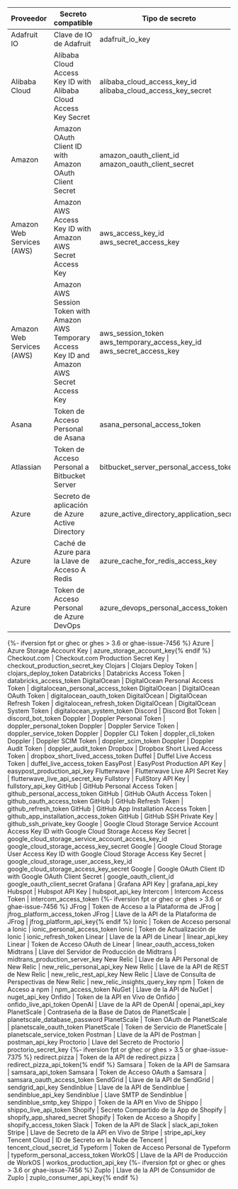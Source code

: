 | Proveedor                 | Secreto compatible                                                                                | Tipo de secreto                                                                       |
| ------------------------- | ------------------------------------------------------------------------------------------------- | ------------------------------------------------------------------------------------- |
| Adafruit IO               | Clave de IO de Adafruit                                                                           | adafruit_io_key                                                                     |
| Alibaba Cloud             | Alibaba Cloud Access Key ID with Alibaba Cloud Access Key Secret                                  | alibaba_cloud_access_key_id </br>alibaba_cloud_access_key_secret              |
| Amazon                    | Amazon OAuth Client ID with Amazon OAuth Client Secret                                            | amazon_oauth_client_id </br>amazon_oauth_client_secret                            |
| Amazon Web Services (AWS) | Amazon AWS Access Key ID with Amazon AWS Secret Access Key                                        | aws_access_key_id </br>aws_secret_access_key                                      |
| Amazon Web Services (AWS) | Amazon AWS Session Token with Amazon AWS Temporary Access Key ID and Amazon AWS Secret Access Key | aws_session_token </br>aws_temporary_access_key_id </br>aws_secret_access_key |
| Asana                     | Token de Acceso Personal de Asana                                                                 | asana_personal_access_token                                                         |
| Atlassian                 | Token de Acceso Personal a Bitbucket Server                                                       | bitbucket_server_personal_access_token                                            |
| Azure                     | Secreto de aplicación de Azure Active Directory                                                   | azure_active_directory_application_secret                                         |
| Azure                     | Caché de Azure para la Llave de Acceso A Redis                                                    | azure_cache_for_redis_access_key                                                  |
| Azure                     | Token de Acceso Personal de Azure DevOps                                                          | azure_devops_personal_access_token                                                |
{%- ifversion fpt or ghec or ghes > 3.6 or ghae-issue-7456 %}
Azure | Azure Storage Account Key | azure_storage_account_key{% endif %} Checkout.com | Checkout.com Production Secret Key | checkout_production_secret_key Clojars | Clojars Deploy Token | clojars_deploy_token Databricks | Databricks Access Token | databricks_access_token DigitalOcean | DigitalOcean Personal Access Token | digitalocean_personal_access_token DigitalOcean | DigitalOcean OAuth Token | digitalocean_oauth_token DigitalOcean | DigitalOcean Refresh Token | digitalocean_refresh_token DigitalOcean | DigitalOcean System Token | digitalocean_system_token Discord | Discord Bot Token | discord_bot_token Doppler | Doppler Personal Token | doppler_personal_token Doppler | Doppler Service Token | doppler_service_token Doppler | Doppler CLI Token | doppler_cli_token Doppler | Doppler SCIM Token | doppler_scim_token Doppler | Doppler Audit Token | doppler_audit_token Dropbox | Dropbox Short Lived Access Token | dropbox_short_lived_access_token Duffel | Duffel Live Access Token | duffel_live_access_token EasyPost | EasyPost Production API Key | easypost_production_api_key Flutterwave | Flutterwave Live API Secret Key | flutterwave_live_api_secret_key Fullstory | FullStory API Key | fullstory_api_key GitHub | GitHub Personal Access Token | github_personal_access_token GitHub | GitHub OAuth Access Token | github_oauth_access_token GitHub | GitHub Refresh Token | github_refresh_token GitHub | GitHub App Installation Access Token | github_app_installation_access_token GitHub | GitHub SSH Private Key | github_ssh_private_key Google | Google Cloud Storage Service Account Access Key ID with Google Cloud Storage Access Key Secret | google_cloud_storage_service_account_access_key_id </br>google_cloud_storage_access_key_secret Google | Google Cloud Storage User Access Key ID with Google Cloud Storage Access Key Secret | google_cloud_storage_user_access_key_id </br>google_cloud_storage_access_key_secret Google | Google OAuth Client ID with Google OAuth Client Secret | google_oauth_client_id </br>google_oauth_client_secret Grafana | Grafana API Key | grafana_api_key Hubspot | Hubspot API Key | hubspot_api_key Intercom | Intercom Access Token | intercom_access_token
{%- ifversion fpt or ghec or ghes > 3.6 or ghae-issue-7456 %}
JFrog | Token de Acceso a la Plataforma de JFrog | jfrog_platform_access_token JFrog | Llave de la API de la Plataforma de JFrog | jfrog_platform_api_key{% endif %} Ionic | Token de Acceso personal a Ionic | ionic_personal_access_token Ionic | Token de Actualización de Ionic | ionic_refresh_token Linear | Llave de la API de Linear | linear_api_key Linear | Token de Acceso OAuth de Linear | linear_oauth_access_token Midtrans | Llave del Servidor de Producción de Midtrans | midtrans_production_server_key New Relic | Llave de la API Personal de New Relic | new_relic_personal_api_key New Relic | Llave de la API de REST de New Relic | new_relic_rest_api_key New Relic | Llave de Consulta de Perspectivas de New Relic | new_relic_insights_query_key npm | Token de Acceso a npm | npm_access_token NuGet | Llave de la API de NuGet | nuget_api_key Onfido | Token de la API en Vivo de Onfido | onfido_live_api_token OpenAI | Llave de la API de OpenAI | openai_api_key PlanetScale | Contraseña de la Base de Datos de PlanetScale | planetscale_database_password PlanetScale | Token OAuth de PlanetScale | planetscale_oauth_token PlanetScale | Token de Servicio de PlanetScale | planetscale_service_token Postman | Llave de la API de Postman | postman_api_key Proctorio | Llave del Secreto de Proctorio | proctorio_secret_key
{%- ifversion fpt or ghec or ghes > 3.5 or ghae-issue-7375 %}
redirect.pizza | Token de la API de redirect.pizza | redirect_pizza_api_token{% endif %} Samsara | Token de la API de Samsara | samsara_api_token Samsara | Token de Acceso OAuth a Samsara | samsara_oauth_access_token SendGrid | Llave de la API de SendGrid | sendgrid_api_key Sendinblue | Llave de la API de Sendinblue | sendinblue_api_key Sendinblue | Llave SMTP de Sendinblue | sendinblue_smtp_key Shippo | Token de la API en Vivo de Shippo | shippo_live_api_token Shopify | Secreto Compartido de la App de Shopify | shopify_app_shared_secret Shopify | Token de Acceso a Shopify | shopify_access_token Slack | Token de la API de Slack | slack_api_token Stripe | Llave de Secreto de la API en Vivo de Stripe | stripe_api_key Tencent Cloud | ID de Secreto en la Nube de Tencent | tencent_cloud_secret_id Typeform | Token de Acceso Personal de Typeform | typeform_personal_access_token WorkOS | Llave de la API de Producción de WorkOS | workos_production_api_key
{%- ifversion fpt or ghec or ghes > 3.6 or ghae-issue-7456 %}
Zuplo | Llave de la API de Consumidor de Zuplo | zuplo_consumer_api_key{% endif %}
